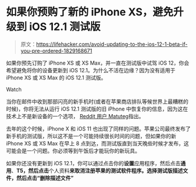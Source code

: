 # 如果你预购了新的 iPhone XS，避免升级到 iOS 12.1 测试版

> 原文：<https://lifehacker.com/avoid-updating-to-the-ios-12-1-beta-if-you-pre-ordered-1829168671>

如果你预先订购了 iPhone XS 或 XS Max，并一直在测试版中试驾 iOS 12，你会希望避免将你的设备更新到 iOS 12.1。为什么不活在边缘？因为没有适用于 iPhone XS 或 XS Max 的 iOS 12.1 测试版。

Watch

当你在邮件中收到那部闪亮的新手机时(或者在苹果商店排队等候世界上最糟糕的时候)，你将无法从运行 iOS 12.1 测试版的旧 iPhone 中恢复你的信息，因为这在技术上不是新设备的一个选项， [Reddit 用户 Matuteg](https://www.reddit.com/r/apple/comments/9gwymt/psa_do_not_update_to_ios_121_beta_if_you_pre/)指出。

去年的这个时候，iPhone X 和 iOS 11 也出现了同样的问题。苹果公司最终发布了新手机的测试版，所以这不是一个可能持续很长时间的问题，但如果你的新 iPhone XS 或 XS Max 在早上 8 点到达，而测试版直到当天晚些时候才发布，这可能会是一个问题。你必须等到午饭后才能玩你的新玩具。

如果你还没有更新到 iOS 12.1，你可以通过点击你的**设置**应用程序，然后点击**通用**、**T5，然后点击**个人资料**来取消注册苹果的测试软件程序。选择测试版描述文件，然后点击“删除描述文件”**